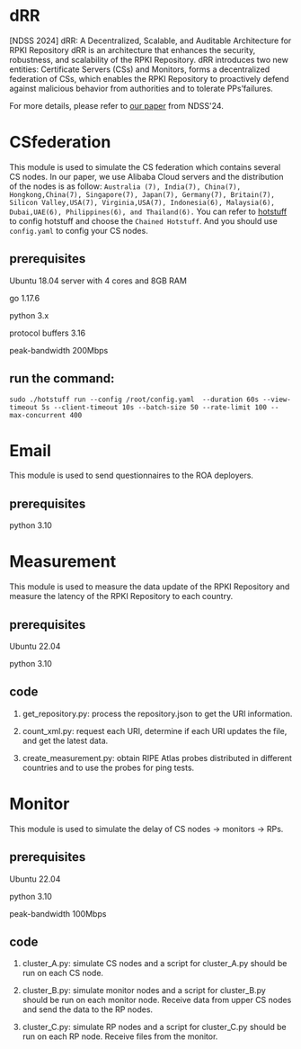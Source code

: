 # dRR

[NDSS 2024] dRR: A Decentralized, Scalable, and Auditable Architecture for RPKI Repository
dRR is an architecture that enhances the security, robustness, and scalability of the RPKI Repository. dRR introduces two new entities: Certificate Servers (CSs) and Monitors, forms a decentralized federation of CSs, which enables the RPKI Repository to proactively defend against malicious behavior from authorities and to tolerate PPs’failures.

For more details, please refer to [our paper](https://www.ndss-symposium.org/ndss-paper/drr-a-decentralized-scalable-and-auditable-architecture-for-rpki-repository/) from NDSS'24.


# CSfederation

This module is used to simulate the CS federation which contains several CS nodes. In our paper, we use Alibaba Cloud servers and the distribution of the nodes is as follow: `Australia (7), India(7), China(7), Hongkong,China(7), Singapore(7), Japan(7), Germany(7), Britain(7), Silicon Valley,USA(7), Virginia,USA(7), Indonesia(6), Malaysia(6), Dubai,UAE(6), Philippines(6), and Thailand(6).` You can refer to [hotstuff](https://github.com/relab/hotstuff) to config hotstuff and choose the `Chained Hotstuff`. And you should use `config.yaml` to config your CS nodes.

## prerequisites

Ubuntu 18.04 server with 4 cores and 8GB RAM

go 1.17.6

python 3.x

protocol buffers 3.16

peak-bandwidth 200Mbps

## run the command:
`sudo ./hotstuff run --config /root/config.yaml  --duration 60s --view-timeout 5s --client-timeout 10s --batch-size 50 --rate-limit 100 --max-concurrent 400`

# Email

This module is used to send questionnaires to the ROA deployers.

## prerequisites
python 3.10

# Measurement

This module is used to measure the data update of the RPKI Repository and measure the latency of the RPKI Repository to each country.

## prerequisites

Ubuntu 22.04

python 3.10

## code 

1) get_repository.py: process the repository.json to get the URI information.

2) count_xml.py: request each URI, determine if each URI updates the file, and get the latest data.

3) create_measurement.py: obtain RIPE Atlas probes distributed in different countries and to use the probes for ping tests.


# Monitor

This module is used to simulate the delay of CS nodes -> monitors -> RPs.

## prerequisites

Ubuntu 22.04

python 3.10

peak-bandwidth 100Mbps

## code

1) cluster_A.py: simulate CS nodes and a script for cluster_A.py should be run on each CS node.

2) cluster_B.py: simulate monitor nodes and a script for cluster_B.py should be run on each monitor node. Receive data from upper CS nodes and send the data to the RP nodes.

3) cluster_C.py: simulate RP nodes and a script for cluster_C.py should be run on each RP node. Receive files from the monitor.


